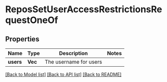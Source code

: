 # ReposSetUserAccessRestrictionsRequestOneOf

## Properties

Name | Type | Description | Notes
------------ | ------------- | ------------- | -------------
**users** | **Vec<String>** | The username for users | 

[[Back to Model list]](../README.md#documentation-for-models) [[Back to API list]](../README.md#documentation-for-api-endpoints) [[Back to README]](../README.md)


